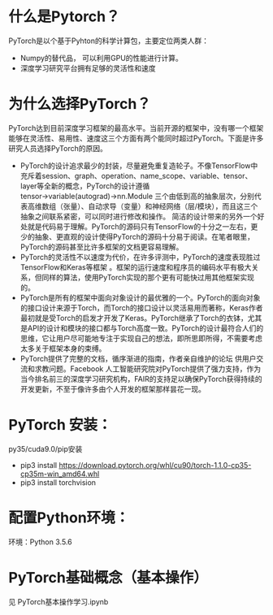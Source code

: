 # 什么是Pytorch？
PyTorch是以个基于Pyhton的科学计算包，主要定位两类人群：
* Numpy的替代品， 可以利用GPU的性能进行计算。
* 深度学习研究平台拥有足够的灵活性和速度


# 为什么选择PyTorch？
PyTorch达到目前深度学习框架的最高水平。当前开源的框架中，没有哪一个框架能够在灵活性、易用性、速度这三个方面有两个能同时超过PyTorch。下面是许多研究人员选择PyTorch的原因。
* PyTorch的设计追求最少的封装，尽量避免重复造轮子。不像TensorFlow中充斥着session、graph、operation、name_scope、variable、tensor、layer等全新的概念，PyTorch的设计遵循tensor→variable(autograd)→nn.Module 三个由低到高的抽象层次，分别代表高维数组（张量）、自动求导（变量）和神经网络（层/模块），而且这三个抽象之间联系紧密，可以同时进行修改和操作。
简洁的设计带来的另外一个好处就是代码易于理解。PyTorch的源码只有TensorFlow的十分之一左右，更少的抽象、更直观的设计使得PyTorch的源码十分易于阅读。在笔者眼里，PyTorch的源码甚至比许多框架的文档更容易理解。
* PyTorch的灵活性不以速度为代价，在许多评测中，PyTorch的速度表现胜过TensorFlow和Keras等框架 。框架的运行速度和程序员的编码水平有极大关系，但同样的算法，使用PyTorch实现的那个更有可能快过用其他框架实现的。
* PyTorch是所有的框架中面向对象设计的最优雅的一个。PyTorch的面向对象的接口设计来源于Torch，而Torch的接口设计以灵活易用而著称，Keras作者最初就是受Torch的启发才开发了Keras。PyTorch继承了Torch的衣钵，尤其是API的设计和模块的接口都与Torch高度一致。PyTorch的设计最符合人们的思维，它让用户尽可能地专注于实现自己的想法，即所思即所得，不需要考虑太多关于框架本身的束缚。
* PyTorch提供了完整的文档，循序渐进的指南，作者亲自维护的论坛 供用户交流和求教问题。Facebook 人工智能研究院对PyTorch提供了强力支持，作为当今排名前三的深度学习研究机构，FAIR的支持足以确保PyTorch获得持续的开发更新，不至于像许多由个人开发的框架那样昙花一现。

# PyTorch 安装：
py35/cuda9.0/pip安装
* pip3 install https://download.pytorch.org/whl/cu90/torch-1.1.0-cp35-cp35m-win_amd64.whl
* pip3 install torchvision

# 配置Python环境：
环境：Python 3.5.6

# PyTorch基础概念（基本操作）

见 PyTorch基本操作学习.ipynb
